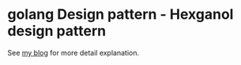 # golang Design pattern - Hexganol design pattern

See [my blog](https://colorfullife.ml/pages/diary/erics-daily-life/eric33/) for more detail explanation.